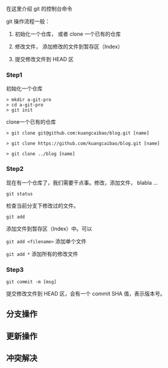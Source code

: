 在这里介绍 git 的控制台命令

git 操作流程一般：

1. 初始化一个仓库， 或者 clone 一个已有的仓库

2. 修改文件， 添加修改的文件到暂存区（Index）

3. 提交修改文件到 HEAD 区


### Step1

初始化一个仓库

	> mkdir a-git-pro
	> cd a-git-pro
	> git init 

clone一个已有的仓库

	> git clone git@github.com:kuangcaibao/blog.git [name]

	> git clone https://github.com/kuangcaibao/blog.git [name]

	> git clone ../blog [name]

### Step2

现在有一个仓库了，我们需要干点事。修改，添加文件， blabla ...

`git status`

检查当前分支下修改过的文件。


`git add`

添加文件到暂存区（Index）中。可以 

`git add <filename>` 添加单个文件

`git add *` 添加所有的修改文件


### Step3

`git commit -m [msg]`

提交修改文件到 HEAD 区，会有一个 commit SHA 值，表示版本号。

## 分支操作

## 更新操作

## 冲突解决